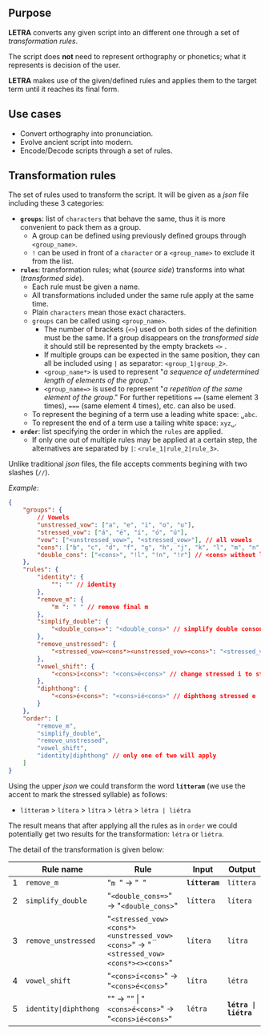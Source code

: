 ## Purpose

**LETRA** converts any given script into an different one through a set of _transformation rules_.

The script does **not** need to represent orthography or phonetics; what it represents is decision of the user.

**LETRA** makes use of the given/defined rules and applies them to the target term until it reaches its final form.

## Use cases

- Convert orthography into pronunciation.
- Evolve ancient script into modern.
- Encode/Decode scripts through a set of rules.

## Transformation rules

The set of rules used to transform the script. It will be given as a _json_ file including these 3 categories:

- **`groups`**: list of `characters` that behave the same, thus it is more convenient to pack them as a group.
  - A group can be defined using previously defined groups through `<group_name>`.
  - `!` can be used in front of a `character` or a `<group_name>` to exclude it from the list.
- **`rules`**: transformation rules; what (_source side_) transforms into what (_transformed side_). 
  - Each rule must be given a name.
  - All transformations included under the same rule apply at the same time.
  - Plain `characters` mean those exact characters.
  - `groups` can be called using `<group_name>`.
    - The number of brackets (`<>`) used on both sides of the definition must be the same. If a group disappears on the _transformed side_ it should still be represented by the empty brackets `<>` .
    - If multiple groups can be expected in the same position, they can all be included using `|` as separator: `<group_1|group_2>`.
    - `<group_name*>` is used to represent "_a sequence of undetermined length of elements of the group_."
    - `<group_name=>` is used to represent "_a repetition of the same element of the group_." For further repetitions `==` (same element 3 times), `===` (same element 4 times), etc. can also be used.
  - To represent the begining of a term use a leading white space: `␣abc`.
  - To represent the end of a term use a tailing white space: `xyz␣`.
- **`order`**: list specifying the order in which the `rules` are applied.
  - If only one out of multiple rules may be applied at a certain step, the alternatives are separated by `|`: `<rule_1|rule_2|rule_3>`.

Unlike traditional _json_ files, the file accepts comments begining with two slashes (`//`).

_Example_:
```json
{
	"groups": {
		// Vowels
		"unstressed_vow": ["a", "e", "i", "o", "u"],
		"stressed_vow": ["á", "é", "í", "ó", "ú"],
		"vow": ["<unstressed_vow>", "<stressed_vow>"], // all vowels
		"cons": ["b", "c", "d", "f", "g", "h", "j", "k", "l", "m", "n", "p", "q", "r", "s", "t", "v", "w", "x", "y", "z"],
		"double_cons": ["<cons>", "!l", "!n", "!r"] // <cons> without l, n, r
	},
	"rules": {
		"identity": {
			"": "" // identity
		},
		"remove_m": {
			"m ": " " // remove final m
		},
		"simplify_double": {
			"<double_cons=>": "<double_cons>" // simplify double consonants except for l, n, r
		},
		"remove_unstressed": {
			"<stressed_vow><cons*><unstressed_vow><cons>": "<stressed_vow><cons*><><cons>" // remove unstressed vowel between consonants after stressed syllable
		},
		"vowel_shift": {
			"<cons>í<cons>": "<cons>é<cons>" // change stressed i to stressed e
		},
		"diphthong": {
			"<cons>é<cons>": "<cons>ié<cons>" // diphthong stressed e
		}
	},
	"order": [
		"remove_m", 
		"simplify_double", 
		"remove_unstressed", 
		"vowel_shift", 
		"identity|diphthong" // only one of two will apply
	]
}
```

Using the upper _json_ we could transform the word **`lítteram`** (we use the accent to mark the stressed syllable) as follows:

- `lítteram` > `lítera` > `lítra` > `létra` > `létra | liétra`

The result means that after applying all the rules as in `order` we could potentially get two results for the transformation: `létra` or `liétra`.

The detail of the transformation is given below:

||Rule name|Rule|Input|Output|
|-|-|-|-|-|
|1|`remove_m`|"`m `" → "` `"|**`lítteram`**|`líttera`|
|2|`simplify_double`|"`<double_cons=>`" → "`<double_cons>`"|`líttera`|`lítera`|
|3|`remove_unstressed`|"`<stressed_vow><cons*><unstressed_vow><cons>`" → "`<stressed_vow><cons*><><cons>`"|`lítera`|`lítra`|
|4|`vowel_shift`|"`<cons>í<cons>`" → "`<cons>é<cons>`"|`lítra`|`létra`|
|5|`identity\|diphthong`|"" → "" \| "`<cons>é<cons>`" → "`<cons>ié<cons>`"|`létra`|**`létra \| liétra`**|